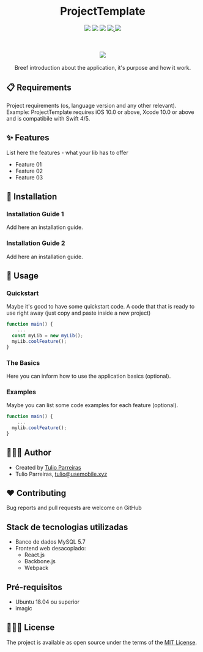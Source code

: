  <h1 align="center"> ProjectTemplate </h1>
<p align="center">
    <img src="https://img.shields.io/badge/version-1.0.1-blue.svg" />
    <img src="https://img.shields.io/badge/Swift-4 | 5-orange.svg?style=flat" />
    <img src="https://img.shields.io/badge/platform-iOS-blue.svg" />
  <a href="https://github.com/TulioOParreiras/ProjectTemplate/issues">
        <img src="https://img.shields.io/github/issues/TulioOParreiras/ProjectTemplate" />
    </a>
    <img src="https://img.shields.io/badge/release date-january-green.svg" />
	<br>
	<br>
	<br>
	<br>
    <img src="https://usemobile.com.br/wp-content/uploads/2019/10/Downloads-1.png" />
	<br>
	<br>
Breef introduction about the application, it's purpose and how it work.
</p>


## 📋 Requirements
Project requirements (os, language version and any other relevant).
<br>
Example:
ProjectTemplate requires iOS 10.0 or above, Xcode 10.0 or above and is compatibile with Swift 4/5.
<br>

## ✨ Features
List here the features - what your lib has to offer 
* Feature 01
* Feature 02
* Feature 03

## 📲 Installation
### Installation Guide 1
Add here an installation guide.

### Installation Guide 2
Add here an installation guide.

## 🚀 Usage

### Quickstart
Maybe it's good to have some quickstart code. A code that that is ready to use right away (just copy and paste inside a new project)

```javascript
function main() {
    ...
  const myLib = new myLib();
  myLib.coolFeature();
}
```

### The Basics
Here you can inform how to use the application basics (optional).

### Examples
Maybe you can list some code examples for each feature (optional).

```javascript
function main() {
    ...
  mylib.coolFeature();
}
```

## 👨🏻‍💻 Author
- Created by [Tulio Parreiras](https://www.linkedin.com/in/tulio-de-oliveira-parreiras-239237a9/)
- Tulio Parreiras, tulio@usemobile.xyz

## ❤️ Contributing
Bug reports and pull requests are welcome on GitHub

## Stack de tecnologias utilizadas
- Banco de dados MySQL 5.7
- Frontend web desacoplado:
  - React.js
  - Backbone.js
  - Webpack


## Pré-requisitos
 - Ubuntu 18.04 ou superior
 - imagic


## 👮🏻‍♂️ License
The project is available as open source under the terms of the [MIT License](http://opensource.org/licenses/MIT).
